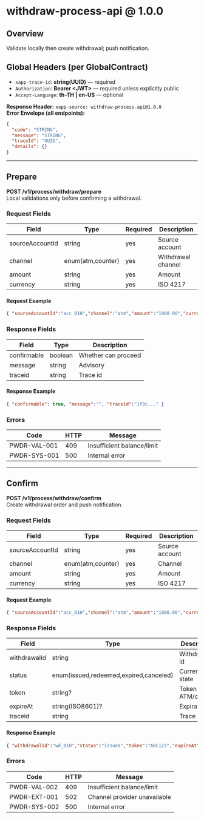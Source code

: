 # withdraw-process-api @ 1.0.0

## Overview
Validate locally then create withdrawal; push notification.

## Global Headers (per GlobalContract)
- `xapp-trace-id`: **string(UUID)** — required
- `Authorization`: **Bearer &lt;JWT&gt;** — required unless explicitly public
- `Accept-Language`: **th-TH | en-US** — optional

**Response Header:** `xapp-source: withdraw-process-api@1.0.0`  
**Error Envelope (all endpoints):**
```json
{
  "code": "STRING",
  "message": "STRING",
  "traceId": "UUID",
  "details": {}
}
```

---
## Prepare
**POST /v1/process/withdraw/prepare**  
Local validations only before confirming a withdrawal.

### Request Fields
| Field | Type | Required | Description |
|---|---|---|---|
| sourceAccountId | string | yes | Source account |
| channel | enum(atm,counter) | yes | Withdrawal channel |
| amount | string | yes | Amount |
| currency | string | yes | ISO 4217 |

#### Request Example
```json
{ "sourceAccountId":"acc_01H","channel":"atm","amount":"1000.00","currency":"THB"}
```


### Response Fields
| Field | Type | Description |
|---|---|---|
| confirmable | boolean | Whether can proceed |
| message | string | Advisory |
| traceid | string | Trace id |

#### Response Example
```json
{ "confirmable": true, "message":"", "traceid":"1f3c..." }
```


### Errors
| Code | HTTP | Message |
|---|---|---|
PWDR-VAL-001 | 409 | Insufficient balance/limit
PWDR-SYS-001 | 500 | Internal error

---
## Confirm
**POST /v1/process/withdraw/confirm**  
Create withdrawal order and push notification.

### Request Fields
| Field | Type | Required | Description |
|---|---|---|---|
| sourceAccountId | string | yes | Source account |
| channel | enum(atm,counter) | yes | Channel |
| amount | string | yes | Amount |
| currency | string | yes | ISO 4217 |

#### Request Example
```json
{ "sourceAccountId":"acc_01H","channel":"atm","amount":"1000.00","currency":"THB"}
```


### Response Fields
| Field | Type | Description |
|---|---|---|
| withdrawalId | string | Withdrawal id |
| status | enum(issued,redeemed,expired,canceled) | Current state |
| token | string? | Token for ATM/counter |
| expireAt | string(ISO8601)? | Expiration |
| traceid | string | Trace id |

#### Response Example
```json
{ "withdrawalId":"wd_01H","status":"issued","token":"ABC123","expireAt":"2025-08-28T09:00:00+07:00","traceid":"1f3c..." }
```


### Errors
| Code | HTTP | Message |
|---|---|---|
PWDR-VAL-002 | 409 | Insufficient balance/limit
PWDR-EXT-001 | 502 | Channel provider unavailable
PWDR-SYS-002 | 500 | Internal error
